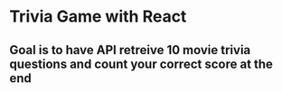 # Trivia Game with React

## Goal is to have API retreive 10 movie trivia questions and count your correct score at the end 

